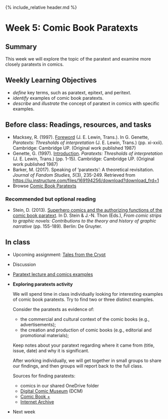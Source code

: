 {% include_relative header.md %}

# Week 5: Comic Book Paratexts

## Summary
This week we will explore the topic of the paratext and examine more closely paratexts in comics.

## Weekly Learning Objectives
- *define* key terms, such as paratext, epitext, and peritext.
- *identify* examples of comic book paratexts.
- *describe* and *illustrate* the concept of paratext in comics with specific examples.

## Before class: Readings, resources, and tasks
-  Macksey, R. (1997). [Foreword](https://iu.instructure.com/files/185344010/download?download_frd=1) (J. E. Lewin, Trans.). In G. Genette, *Paratexts: Thresholds of interpretation* (J. E. Lewin, Trans.) (pp. xi-xxii). Cambridge: Cambridge UP. (Original work published 1987)
- Genette, G. (1997). [Introduction](https://iu.instructure.com/files/185344019/download?download_frd=1). *Paratexts: Thresholds of interpretation* (J. E. Lewin, Trans.) (pp. 1-15). Cambridge: Cambridge UP. (Original work published 1987)
- Barker, M. (2017). Speaking of ‘paratexts’: A theoretical revisitation. *Journal of Fandom Studies, 5*(3), 235-249. Retrieved from <https://iu.instructure.com/files/169194256/download?download_frd=1>
- Browse [Comic Book Paratexts](https://biblicon.org/cbp/)

<!-- 42 pp. -->
### Recommended but optional reading
- Stein, D. (2013). [Superhero comics and the authorizing functions of the comic book paratext](https://iu.instructure.com/files/185344009/download?download_frd=1). In D. Stein & J.-N. Thon (Eds.), *From comic strips to graphic novels: Contributions to the theory and history of graphic narrative* (pp. 155-189). Berlin: De Gruyter.


## In class

- Upcoming assignment: [Tales from the Crypt](assignment-tales-from-the-crypt.md)
- Discussion
- [Paratext lecture and comics examples](https://f001.backblazeb2.com/file/gnrlfs/tr/walsh_comic_book_paratexts.pdf)
- **Exploring paratexts activity**  

	We will spend time in class individually looking for interesting examples of comic book paratexts. Try to find two or three distinct examples. 

	Consider the paratexts as evidence of:

	- the commercial and cultural context of the comic books (e.g., advertisements);
	- the creation and production of comic books (e.g., editorial and promotional materials);
	
	Keep notes about your paratext regarding where it came from (title, issue, date) and why it is significant.

	After working individually, we will get together in small groups to share our findings, and then groups will report back to the full class.

	Sources for finding paratexts: 
	- comics in our shared OneDrive folder
	* [Digital Comic Museum](http://digitalcomicmuseum.com/) (DCM)
	* [Comic Book +](https://comicbookplus.com)
	* [Internet Archive](http://archive.org)

- Next week

